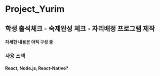 # Project_Yurim

## 학생 출석체크 - 숙제완성 체크 - 자리배정 프로그램 제작
#### 자세한 내용은 아직 구성 중
### 사용 스택 
#### React, Node.js, React-Native?
